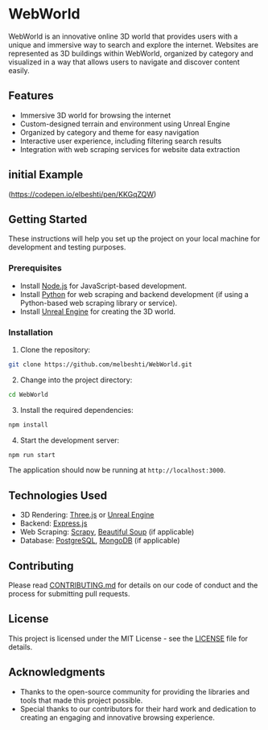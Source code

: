 # WebWorld

WebWorld is an innovative online 3D world that provides users with a unique and immersive way to search and explore the internet. Websites are represented as 3D buildings within WebWorld, organized by category and visualized in a way that allows users to navigate and discover content easily.

## Features

- Immersive 3D world for browsing the internet
- Custom-designed terrain and environment using Unreal Engine
- Organized by category and theme for easy navigation
- Interactive user experience, including filtering search results
- Integration with web scraping services for website data extraction
## initial Example 

(https://codepen.io/elbeshti/pen/KKGqZQW)

## Getting Started

These instructions will help you set up the project on your local machine for development and testing purposes.

### Prerequisites

- Install [Node.js](https://nodejs.org/en/download/) for JavaScript-based development.
- Install [Python](https://www.python.org/downloads/) for web scraping and backend development (if using a Python-based web scraping library or service).
- Install [Unreal Engine](https://www.unrealengine.com/en-US/download) for creating the 3D world.

### Installation

1. Clone the repository:

```sh
git clone https://github.com/melbeshti/WebWorld.git
```

2. Change into the project directory:

```sh
cd WebWorld
```

3. Install the required dependencies:

```sh
npm install
```

4. Start the development server:

```sh
npm run start
```

The application should now be running at `http://localhost:3000`.

## Technologies Used

- 3D Rendering: [Three.js](https://threejs.org/) or [Unreal Engine](https://www.unrealengine.com/)
- Backend: [Express.js](https://expressjs.com/)
- Web Scraping: [Scrapy](https://scrapy.org/), [Beautiful Soup](https://www.crummy.com/software/BeautifulSoup/) (if applicable)
- Database: [PostgreSQL](https://www.postgresql.org/), [MongoDB](https://www.mongodb.com/) (if applicable)

## Contributing

Please read [CONTRIBUTING.md](CONTRIBUTING.md) for details on our code of conduct and the process for submitting pull requests.

## License

This project is licensed under the MIT License - see the [LICENSE](LICENSE) file for details.

## Acknowledgments

- Thanks to the open-source community for providing the libraries and tools that made this project possible.
- Special thanks to our contributors for their hard work and dedication to creating an engaging and innovative browsing experience.
